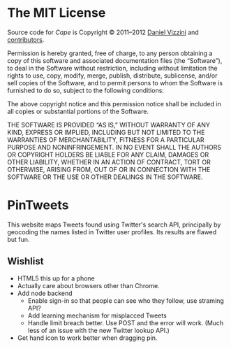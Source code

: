 # The MIT License

Source code for _Cape_ is Copyright © 2011–2012 [Daniel Vizzini](mailto:dvizzini@pintweets.com) and [contributors](http://github.com/dvizzini/PinTweets/contributors "PinTweets contributors at GitHub").

Permission is hereby granted, free of charge, to any person obtaining a copy of this software and associated documentation files (the “Software”), to deal in the Software without restriction, including without limitation the rights to use, copy, modify, merge, publish, distribute, sublicense, and/or sell copies of the Software, and to permit persons to whom the Software is furnished to do so, subject to the following conditions:

The above copyright notice and this permission notice shall be included in all copies or substantial portions of the Software.

THE SOFTWARE IS PROVIDED “AS IS,” WITHOUT WARRANTY OF ANY KIND, EXPRESS OR IMPLIED, INCLUDING BUT NOT LIMITED TO THE WARRANTIES OF MERCHANTABILITY, FITNESS FOR A PARTICULAR PURPOSE AND NONINFRINGEMENT. IN NO EVENT SHALL THE AUTHORS OR COPYRIGHT HOLDERS BE LIABLE FOR ANY CLAIM, DAMAGES OR OTHER LIABILITY, WHETHER IN AN ACTION OF CONTRACT, TORT OR OTHERWISE, ARISING FROM, OUT OF OR IN CONNECTION WITH THE SOFTWARE OR THE USE OR OTHER DEALINGS IN THE SOFTWARE.

PinTweets
=========
This website maps Tweets found using Twitter's search API, principally by geocoding the names listed in Twitter user profiles. Its results are flawed but fun.

Wishlist
--------
* HTML5 this up for a phone
* Actually care about browsers other than Chrome.
* Add node backend
	* Enable sign-in so that people can see who they follow, use straming API?
	* Add learning mechanism for misplacced Tweets
	* Handle limit breach better. Use POST and the error will work. (Much less of an issue with the new Twitter lookup API.)
* Get hand icon to work better when dragging pin.